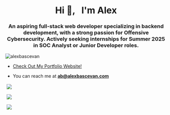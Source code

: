 <h1 align="center">Hi 👋, &nbsp I'm Alex</h1>

<h3 align="center">An aspiring full-stack web developer specializing in backend development, with a strong passion for Offensive Cybersecurity. Actively seeking internships for Summer 2025 in SOC Analyst or Junior Developer roles.</h3>

<p align="left"> <img src="https://komarev.com/ghpvc/?username=alexbascevan&label=Profile%20views&color=0e75b6&style=flat" alt="alexbascevan" /> </p>

- [Check Out My Portfolio Website!](https://www.alexbascevan.com)

- You can reach me at **ab@alexbascevan.com**


<p>&nbsp;<img align="center" src="https://github-readme-stats.vercel.app/api?username=alexbascevan&theme=tokyonight&show_icons=true&hide_border=false&count_private=true" /></p>
<p>&nbsp;<img align="center" src="https://github-readme-streak-stats.herokuapp.com/?user=alexbascevan&theme=tokyonight&hide_border=false" /></p>
<p>&nbsp;<img align="center" src="https://github-readme-stats.vercel.app/api/top-langs/?username=alexbascevan&theme=tokyonight&show_icons=true&hide_border=false&layout=compact" /></p>
